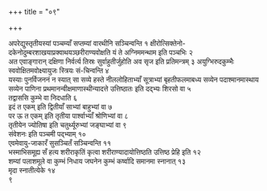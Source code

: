+++
title = "०९"

+++

अपरेद्युस्तृतीयस्यां पञ्चम्याँ सप्तम्यां वारथीनि सञ्चिन्वन्ति १
क्षीरोत्सिक्तेनो-दकेनोदुम्बरशाखयाप्रक्वाथयञ्छरीराण्यवोक्षति
यं ते अग्निममन्थाम इति पञ्चभिः २  
अत एवाङ्गारान् दक्षिणा निर्वर्त्य
तिस्रः सुर्वाहुतीर्जुहोति अव सृज इति प्रतिमन्त्रम् ३
अयुग्भिरुदकुम्भैः स्ववोक्षितमवोक्ष्यायुजः स्त्रियः
सं-चिन्वन्ति ४  
यस्याः पुनर्विजननं न स्यात् सा सव्ये हस्ते
नीललोहिताभ्याँ सूत्राभ्यां बृहतीफलमाबध्य सव्येन
पदाश्मानमास्थाय सव्येन पाणिना
प्रथमानन्वीक्षमाणास्थीन्यादत्ते उत्तिष्ठातः
इति दद्भ्यः शिरसो वा ५  
तद्वाससि कुम्भे वा निदधाति ६  
इदं त एकम् इति
द्वितीयाँ साभ्यां बाहुभ्यां वा ७  
पर ऊ त एकम् इति तृतीया पार्श्वाभ्याँ
श्रोणिभ्यां वा ८  
तृतीयेन ज्योतिषा इति चतुर्थ्यूरुभ्यां जङ्घाभ्यां
वा ९  
संवेशनः इति पञ्चमी पद्भ्याम् १०  
एवमेवायु-जाकारँ सुसञ्चितँ
सञ्चिन्वन्ति ११  
भस्माभिसमूह्य सँ हत्य शरीराकृतिं कृत्वा
शरीराण्यादायोत्तिष्ठति उत्तिष्ठ प्रेहि इति १२  
शम्यां पलाशमूले वा कुम्भं
निधाय जघनेन कुम्भं कर्ष्वादि समानमा स्नानात् १३  
मृदा स्नातीत्येके १४  
९
